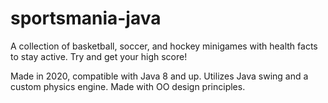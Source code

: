 # sportsmania-java

A collection of basketball, soccer, and hockey minigames with health facts to stay active. Try and get your high score!

Made in 2020, compatible with Java 8 and up. Utilizes Java swing and a custom physics engine. Made with OO design principles.
